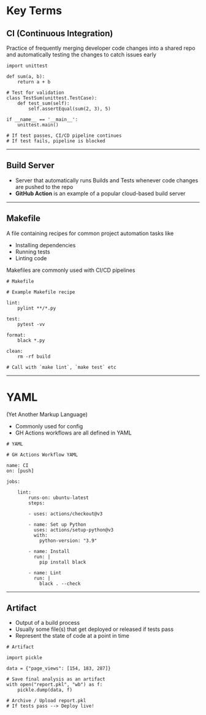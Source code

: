 # Key Terms

## CI (Continuous Integration)
Practice of frequently merging developer code changes into a shared repo and automatically testing the changes to catch issues early

```
import unittest

def sum(a, b):
	return a + b

# Test for validation
class TestSum(unittest.TestCase):
	def test_sum(self):
		self.assertEqual(sum(2, 3), 5)

if __name__ == '__main__':
	unittest.main()

# If test passes, CI/CD pipeline continues
# If test fails, pipeline is blocked
```

---

## Build Server

* Server that automatically runs Builds and Tests whenever code changes are pushed to the repo
* **GitHub Action** is an example of a popular cloud-based build server

---

## Makefile
A file containing recipes for common project automation tasks like
* Installing dependencies
* Running tests
* Linting code

Makefiles are commonly used with CI/CD pipelines

```
# Makefile

# Example Makefile recipe

lint:
	pylint **/*.py

test:
	pytest -vv

format:
	black *.py

clean:
	rm -rf build

# Call with `make lint`, `make test` etc
```

---

# YAML
(Yet Another Markup Language)

* Commonly used for config
* GH Actions workflows are all defined in YAML

```
# YAML

# GH Actions Workflow YAML

name: CI
on: [push]

jobs:
	
	lint:
		runs-on: ubuntu-latest
		steps:

		- uses: actions/checkout@v3

		- name: Set up Python
		  uses: actions/setup-python@v3
		  with:
		    python-version: "3.9"

		- name: Install
		  run: |
		    pip install black

		- name: Lint
		  run: |
		    black . --check
```

---

## Artifact

* Output of a build process
* Usually some file(s) that get deployed or released if tests pass
* Represent the state of code at a point in time

```
# Artifact

import pickle

data = {"page_views": [154, 183, 287]}

# Save final analysis as an artifact
with open("report.pkl", "wb") as f:
	pickle.dump(data, f)

# Archive / Upload report.pkl
# If tests pass --> Deploy live!
```